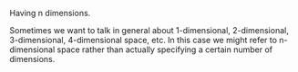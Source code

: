 Having n dimensions.

Sometimes we want to talk in general about 1-dimensional, 2-dimensional,
3-dimensional, 4-dimensional space, etc. In this case we might refer to
n-dimensional space rather than actually specifying a certain number of
dimensions.
